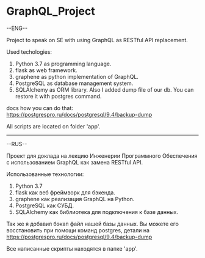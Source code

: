 # GraphQL_Project
--ENG--

Project to speak on SE with using GraphQL as RESTful API replacement.

Used techologies:
   1) Python 3.7 as programming language.
   2) flask as web framework.
   3) graphene as python implementation of GraphQL.
   4) PostgreSQL as database management system. 
   5) SQLAlchemy as ORM library.
Also I added dump file of our db. You can restore it with postgres command.

docs how you can do that: https://postgrespro.ru/docs/postgresql/9.4/backup-dump

All scripts are located on folder 'app'.

------------------------------------------------------------------------------------------------------------------------------------------

--RUS--

Проект для доклада на лекцию Инженерии Программного Обеспечения с использованием GraphQL как замена RESTful API.

Использованные технологии:
  1) Python 3.7
  2) flask как веб фреймворк для бэкенда.
  3) graphene как реализация GraphQL на Python.
  4) PostgreSQL как СУБД.
  5) SQLAlchemy как библиотека для подключения к базе данных.
  
Так же я добавил бэкап файл нашей базы данных. Вы можете его восстановить при помощи команд postgres, детали на 
https://postgrespro.ru/docs/postgresql/9.4/backup-dump

Все написанные скрипты находятся в папке 'app'.
